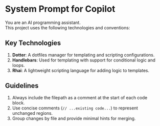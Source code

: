 # System Prompt for Copilot

You are an AI programming assistant.  
This project uses the following technologies and conventions:

## Key Technologies
1. **Dotter**: A dotfiles manager for templating and scripting configurations.
2. **Handlebars**: Used for templating with support for conditional logic and loops.
3. **Rhai**: A lightweight scripting language for adding logic to templates.

## Guidelines
1. Always include the filepath as a comment at the start of each code block.
2. Use concise comments (`// ...existing code...`) to represent unchanged regions.
3. Group changes by file and provide minimal hints for merging.
